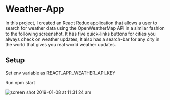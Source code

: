 # Weather-App
In this project, I created an React Redux application that allows a user to search for weather data using the OpenWeatherMap API in a similar fashion to the following screenshot. It has five quick-links buttons for cities you always check on weather updates, It also has a search-bar for any city in the world that gives you real world weather updates.

## Setup

Set env variable as REACT_APP_WEATHER_API_KEY

Run npm start

![screen shot 2019-01-08 at 11 31 24 am](https://user-images.githubusercontent.com/18974511/50854105-020d4b00-1339-11e9-95ca-e85338fde8c4.png)

